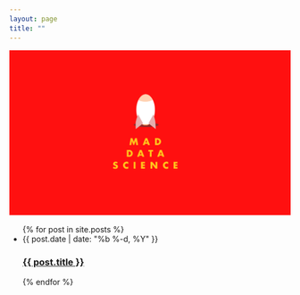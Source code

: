 ```yaml
---
layout: page
title: ""
---
```


![plot1](/public/mds.png)

<ul class="post">
  {% for post in site.posts %}
    <li>
      <span class="post-date post-date-home">{{ post.date | date: "%b %-d, %Y" }}</span>
      <h3>
        <a class="post-link" href="{{ post.url | prepend: site.baseurl }}">{{ post.title }}</a>
      </h3>
    </li>
  {% endfor %}
</ul>
